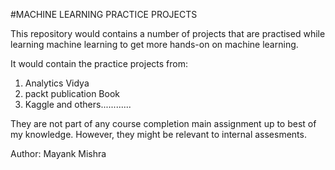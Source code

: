 #MACHINE LEARNING PRACTICE PROJECTS

This repository would contains a number of projects that are practised while learning machine learning to get more hands-on on machine learning.

It would contain the practice projects from:

1. Analytics Vidya
2. packt publication Book
3. Kaggle
and others............

They are not part of any course completion main assignment up to best of my knowledge. However, they might be relevant to internal assesments.



Author: Mayank Mishra
